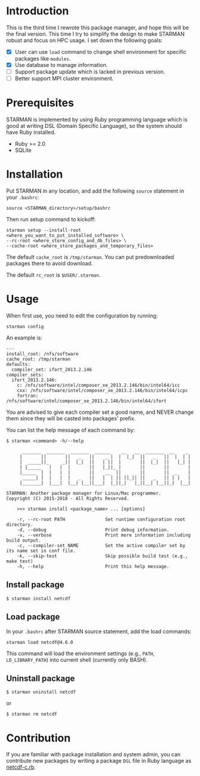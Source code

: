 Introduction
============

This is the third time I rewrote this package manager, and hope this will be
the final version. This time I try to simplify the design to make STARMAN
robust and focus on HPC usage. I set down the following goals:

* [X] User can use `load` command to change shell environment for specific packages
  like `modules`.
* [X] Use database to manage information.
* [ ] Support package update which is lacked in previous version.
* [ ] Better support MPI cluster environment.

Prerequisites
=============

STARMAN is implemented by using Ruby programming language which is good at
writing DSL (Domain Specific Language), so the system should have Ruby
installed.

- Ruby >= 2.0
- SQLite

Installation
============

Put STARMAN in any location, and add the following `source` statement in your `.bashrc`:

```
source <STARMAN_directory>/setup/bashrc
```

Then run setup command to kickoff:

```
starman setup --install-root <where_you_want_to_put_installed_software> \
--rc-root <where_store_config_and_db_files> \
--cache-root <where_store_packages_and_temporary_files>
```

The default `cache_root` is `/tmp/starman`. You can put predownloaded packages
there to avoid download.

The default `rc_root` is `$USER/.starman`.

Usage
=====

When first use, you need to edit the configuration by running:

```
starman config
```

An example is:
```
---
install_root: /nfs/software
cache_root: /tmp/starman
defaults:
  compiler_set: ifort_2013.2.146
compiler_sets:
  ifort_2013.2.146:
    c: /nfs/software/intel/composer_xe_2013.2.146/bin/intel64/icc
    cxx: /nfs/software/intel/composer_xe_2013.2.146/bin/intel64/icpc
    fortran: /nfs/software/intel/composer_xe_2013.2.146/bin/intel64/ifort
```

You are advised to give each compiler set a good name, and NEVER change them
since they will be casted into packages' prefix.

You can list the help message of each command by:

```
$ starman <command> -h/--help
```

```
      _______  _______  _______  ______    __   __  _______  __    _
     |       ||       ||   _   ||    _ |  |  |_|  ||   _   ||  |  | |
     |  _____||_     _||  |_|  ||   | ||  |       ||  |_|  ||   |_| |
     | |_____   |   |  |       ||   |_||_ |       ||       ||       |
     |_____  |  |   |  |       ||    __  ||       ||       ||  _    |
      _____| |  |   |  |   _   ||   |  | || ||_|| ||   _   || | |   |
     |_______|  |___|  |__| |__||___|  |_||_|   |_||__| |__||_|  |__|

STARMAN: Another package manager for Linux/Mac programmer.
Copyright (C) 2015-2018 - All Rights Reserved.

    >>> starman install <package_name> ... [options]

    -r, --rc-root PATH               Set runtime configuration root directory.
    -d, --debug                      Print debug information.
    -v, --verbose                    Print more information including build output.
    -c, --compiler-set NAME          Set the active compiler set by its name set in conf file.
    -k, --skip-test                  Skip possible build test (e.g., make test)
    -h, --help                       Print this help message.
```

Install package
---------------

```
$ starman install netcdf
```

Load package
------------

In your `.bashrc` after STARMAN source statement, add the load commands:

```
starman load netcdf@4.6.0
```

This command will load the environment settings (e.g., `PATH`,
`LD_LIBRARY_PATH`) into current shell (currently only BASH).

Uninstall package
-----------------

```
$ starman uninstall netcdf
```

or

```
$ starman rm netcdf
```

Contribution
============

If you are familiar with package installation and system admin, you can
contribute new packages by writing a package `DSL` file in Ruby language as
[netcdf-c.rb](https://github.com/dongli/starman/blob/master/packages/netcdf-c.rb).
